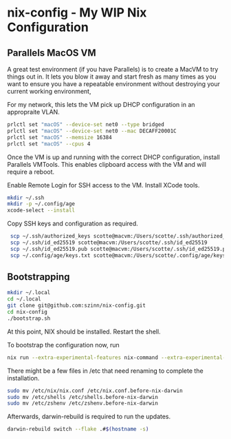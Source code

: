 # nix-config - My WIP Nix Configuration

## Parallels MacOS VM

A great test environment (if you have Parallels) is to create a MacVM to try things out in.
It lets you blow it away and start fresh as many times as you want to ensure you have a repeatable environment without destroying your current working environment,

For my network, this lets the VM pick up DHCP configuration in an appropraite VLAN.

```sh
prlctl set "macOS" --device-set net0 --type bridged
prlctl set "macOS" --device-set net0 --mac DECAFF20001C
prlctl set "macOS" --memsize 16384
prlctl set "macOS" --cpus 4
```

Once the VM is up and running with the correct DHCP configuration, install Parallels VMTools. This enables clipboard access with the VM and will require a reboot.

Enable Remote Login for SSH access to the VM. Install XCode tools.

```sh
mkdir ~/.ssh
mkdir -p ~/.config/age
xcode-select --install
```

Copy SSH keys and configuration as required.

```sh
 scp ~/.ssh/authorized_keys scotte@macvm:/Users/scotte/.ssh/authorized_keys
 scp ~/.ssh/id_ed25519 scotte@macvm:/Users/scotte/.ssh/id_ed25519
 scp ~/.ssh/id_ed25519.pub scotte@macvm:/Users/scotte/.ssh/id_ed25519.pub
 scp ~/.config/age/keys.txt scotte@macvm:/Users/scotte/.config/age/keys.txt
```

## Bootstrapping

```sh
mkdir ~/.local
cd ~/.local
git clone git@github.com:szinn/nix-config.git
cd nix-config
./bootstrap.sh
```

At this point, NIX should be installed. Restart the shell.

To bootstrap the configuration now, run

```sh
nix run --extra-experimental-features nix-command --extra-experimental-features flakes nix-darwin -- switch --flake .#$(hostname -s)
```

There might be a few files in /etc that need renaming to complete the installation.

```sh
sudo mv /etc/nix/nix.conf /etc/nix.conf.before-nix-darwin
sudo mv /etc/shells /etc/shells.before-nix-darwin
sudo mv /etc/zshenv /etc/zshenv.before-nix-darwin
```

Afterwards, darwin-rebuild is required to run the updates.

```sh
darwin-rebuild switch --flake .#$(hostname -s)
```

